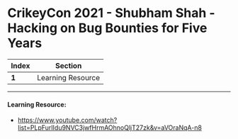 # CrikeyCon 2021 - Shubham Shah - Hacking on Bug Bounties for Five Years

Index | Section
--- | ---
**1** | Learning Resource

___


#### Learning Resource: 

* https://www.youtube.com/watch?list=PLpFurIIdu9NVC3jwfHrmAOhnoQljT27zk&v=aVOraNqA-n8
